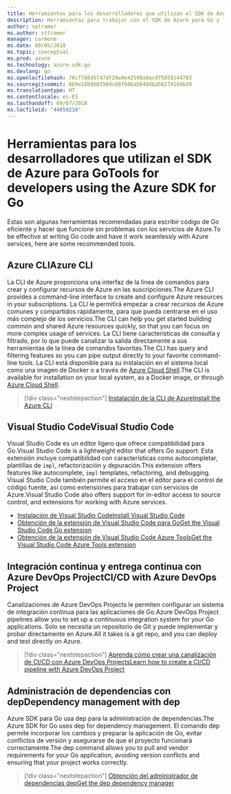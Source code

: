 ```yaml
---
title: Herramientas para los desarrolladores que utilizan el SDK de Azure para Go
description: Herramientas para trabajar con el SDK de Azure para Go y los servicios de Azure
author: sptramer
ms.author: sttramer
manager: carmonm
ms.date: 09/05/2018
ms.topic: conceptual
ms.prod: azure
ms.technology: azure-sdk-go
ms.devlang: go
ms.openlocfilehash: 70cf7d645f47df29e8e42599a0acd75858144783
ms.sourcegitcommit: 8b9e10b960150dc08f046ab840d6a5627410db29
ms.translationtype: HT
ms.contentlocale: es-ES
ms.lasthandoff: 09/07/2018
ms.locfileid: "44059210"
---
```

# <a name="tools-for-developers-using-the-azure-sdk-for-go"></a><span data-ttu-id="5981b-103">Herramientas para los desarrolladores que utilizan el SDK de Azure para Go</span><span class="sxs-lookup"><span data-stu-id="5981b-103">Tools for developers using the Azure SDK for Go</span></span>

<span data-ttu-id="5981b-104">Estas son algunas herramientas recomendadas para escribir código de Go eficiente y hacer que funcione sin problemas con los servicios de Azure.</span><span class="sxs-lookup"><span data-stu-id="5981b-104">To be effective at writing Go code and have it work seamlessly with Azure services, here are some recommended tools.</span></span>

## <a name="azure-cli"></a><span data-ttu-id="5981b-105">Azure CLI</span><span class="sxs-lookup"><span data-stu-id="5981b-105">Azure CLI</span></span>

<span data-ttu-id="5981b-106">La CLI de Azure proporciona una interfaz de la línea de comandos para crear y configurar recursos de Azure en las suscripciones.</span><span class="sxs-lookup"><span data-stu-id="5981b-106">The Azure CLI provides a command-line interface to create and configure Azure resources in your subscriptions.</span></span> <span data-ttu-id="5981b-107">La CLI le permitirá empezar a crear recursos de Azure comunes y compartidos rápidamente, para que pueda centrarse en el uso más complejo de los servicios.</span><span class="sxs-lookup"><span data-stu-id="5981b-107">The CLI can help you get started building common and shared Azure resources quickly, so that you can focus on more complex usage of services.</span></span> <span data-ttu-id="5981b-108">La CLI tiene características de consulta y filtrado, por lo que puede canalizar la salida directamente a sus herramientas de la línea de comandos favoritas.</span><span class="sxs-lookup"><span data-stu-id="5981b-108">The CLI has query and filtering features so you can pipe output directly to your favorite command-line tools.</span></span> <span data-ttu-id="5981b-109">La CLI está disponible para su instalación en el sistema local como una imagen de Docker o a través de [Azure Cloud Shell](https://docs.microsoft.com/azure/cloud-shell/overview).</span><span class="sxs-lookup"><span data-stu-id="5981b-109">The CLI is available for installation on your local system, as a Docker image, or through [Azure Cloud Shell](https://docs.microsoft.com/azure/cloud-shell/overview).</span></span>

> [!div class="nextstepaction"]
> [<span data-ttu-id="5981b-110">Instalación de la CLI de Azure</span><span class="sxs-lookup"><span data-stu-id="5981b-110">Install the Azure CLI</span></span>](/cli/azure/install-azure-cli)

## <a name="visual-studio-code"></a><span data-ttu-id="5981b-111">Visual Studio Code</span><span class="sxs-lookup"><span data-stu-id="5981b-111">Visual Studio Code</span></span>

<span data-ttu-id="5981b-112">Visual Studio Code es un editor ligero que ofrece compatibilidad para Go.</span><span class="sxs-lookup"><span data-stu-id="5981b-112">Visual Studio Code is a lightweight editor that offers Go support.</span></span> <span data-ttu-id="5981b-113">Esta extensión incluye compatibilidad con características como autocompletar, plantillas de `impl`, refactorización y depuración.</span><span class="sxs-lookup"><span data-stu-id="5981b-113">This extension offers features like autocomplete, `impl` templates, refactoring, and debugging.</span></span> <span data-ttu-id="5981b-114">Visual Studio Code también permite el acceso en el editor para el control de código fuente, así como extensiones para trabajar con servicios de Azure.</span><span class="sxs-lookup"><span data-stu-id="5981b-114">Visual Studio Code also offers support for in-editor access to source control, and extensions for working with Azure services.</span></span>

* [<span data-ttu-id="5981b-115">Instalación de Visual Studio Code</span><span class="sxs-lookup"><span data-stu-id="5981b-115">Install Visual Studio Code</span></span>](https://code.visualstudio.com/Download)
* [<span data-ttu-id="5981b-116">Obtención de la extensión de Visual Studio Code para Go</span><span class="sxs-lookup"><span data-stu-id="5981b-116">Get the Visual Studio Code Go extension</span></span>](https://code.visualstudio.com/docs/languages/go)
* [<span data-ttu-id="5981b-117">Obtención de la extensión de Visual Studio Code Azure Tools</span><span class="sxs-lookup"><span data-stu-id="5981b-117">Get the Visual Studio Code Azure Tools extension</span></span>](https://marketplace.visualstudio.com/items?itemName=ms-vscode.vscode-azureextensionpack)

## <a name="cicd-with-azure-devops-project"></a><span data-ttu-id="5981b-118">Integración continua y entrega continua con Azure DevOps Project</span><span class="sxs-lookup"><span data-stu-id="5981b-118">CI/CD with Azure DevOps Project</span></span>

<span data-ttu-id="5981b-119">Canalizaciones de Azure DevOps Projects le permiten configurar un sistema de integración continua para las aplicaciones de Go.</span><span class="sxs-lookup"><span data-stu-id="5981b-119">Azure DevOps Project pipelines allow you to set up a continuous integration system for your Go applications.</span></span> <span data-ttu-id="5981b-120">Solo se necesita un repositorio de Git y puede implementar y probar directamente en Azure.</span><span class="sxs-lookup"><span data-stu-id="5981b-120">All it takes is a git repo, and you can deploy and test directly on Azure.</span></span>

> [!div class="nextstepaction"]
> [<span data-ttu-id="5981b-121">Aprenda cómo crear una canalización de CI/CD con Azure DevOps Projects</span><span class="sxs-lookup"><span data-stu-id="5981b-121">Learn how to create a CI/CD pipeline with Azure DevOps Project</span></span>](/azure/devops-project/azure-devops-project-go)

## <a name="dependency-management-with-dep"></a><span data-ttu-id="5981b-122">Administración de dependencias con dep</span><span class="sxs-lookup"><span data-stu-id="5981b-122">Dependency management with dep</span></span>

<span data-ttu-id="5981b-123">Azure SDK para Go usa dep para la administración de dependencias.</span><span class="sxs-lookup"><span data-stu-id="5981b-123">The Azure SDK for Go uses dep for dependency management.</span></span> <span data-ttu-id="5981b-124">El comando dep permite incorporar los cambios y preparar la aplicación de Go, evitar conflictos de versión y asegurarse de que el proyecto funcionará correctamente.</span><span class="sxs-lookup"><span data-stu-id="5981b-124">The dep command allows you to pull and vendor requirements for your Go application, avoiding version conflicts and ensuring that your project works correctly.</span></span>

> [!div class="nextstepaction"]
> [<span data-ttu-id="5981b-125">Obtención del administrador de dependencias dep</span><span class="sxs-lookup"><span data-stu-id="5981b-125">Get the dep dependency manager</span></span>](https://github.com/golang/dep)
